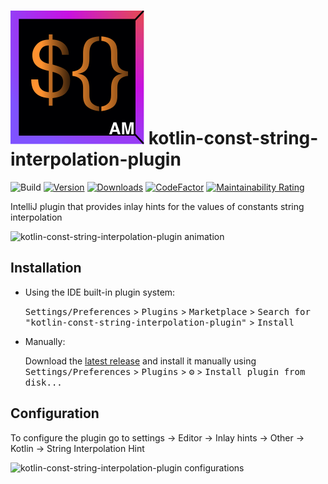 # ![Kotlin Const String Interpolation Plugin](src/main/resources/META-INF/pluginIcon.svg) kotlin-const-string-interpolation-plugin


![Build](https://github.com/andrelmv/kotlin-const-string-interpolation-plugin/workflows/Build/badge.svg)
[![Version](https://img.shields.io/jetbrains/plugin/v/24019-kotlin-constant-string-interpolation.svg)](https://plugins.jetbrains.com/plugin/24019-kotlin-constant-string-interpolation)
[![Downloads](https://img.shields.io/jetbrains/plugin/d/24019-kotlin-constant-string-interpolation.svg)](https://plugins.jetbrains.com/plugin/24019-kotlin-constant-string-interpolation)
[![CodeFactor](https://www.codefactor.io/repository/github/andrelmv/kotlin-const-string-interpolation-plugin/badge)](https://www.codefactor.io/repository/github/andrelmv/kotlin-const-string-interpolation-plugin)
[![Maintainability Rating](https://sonarcloud.io/api/project_badges/measure?project=andrelmv_kotlin-const-string-interpolation-plugin&metric=sqale_rating)](https://sonarcloud.io/summary/new_code?id=andrelmv_kotlin-const-string-interpolation-plugin)

<!-- Plugin description -->

IntelliJ plugin that provides inlay hints for the values of constants string interpolation

<!-- Plugin description end -->

<img src="https://github.com/andrelmv/andrelmv.github.io/assets/23142836/81466fac-f840-4d46-8ecb-1c9704ff72b2" alt="kotlin-const-string-interpolation-plugin animation">

## Installation

- Using the IDE built-in plugin system:
  
  <kbd>Settings/Preferences</kbd> > <kbd>Plugins</kbd> > <kbd>Marketplace</kbd> > <kbd>Search for "kotlin-const-string-interpolation-plugin"</kbd> >
  <kbd>Install</kbd>
  
- Manually:

  Download the [latest release](https://github.com/andrelmv/kotlin-const-string-interpolation-plugin/releases/latest) and install it manually using
  <kbd>Settings/Preferences</kbd> > <kbd>Plugins</kbd> > <kbd>⚙️</kbd> > <kbd>Install plugin from disk...</kbd>

## Configuration

To configure the plugin go to settings -> Editor -> Inlay hints -> Other ->  Kotlin -> String Interpolation Hint

<img src="https://github.com/andrelmv/kotlin-const-string-interpolation-plugin/assets/23142836/230c0633-0f09-48e7-a9aa-0109ee7a6e49" alt="kotlin-const-string-interpolation-plugin configurations">


